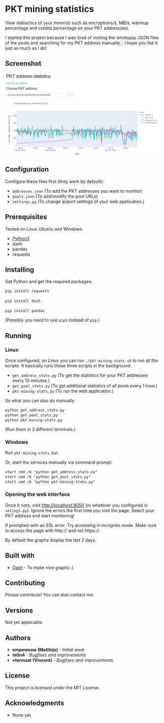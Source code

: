 # PKT mining statistics

View statisctics of your miner(s) such as encryptions/s, MB/s, warmup percentage and credits percentage on your PKT address(es).

I started this project because I was tired of visiting the whotopay JSON files of the pools and searching for my PKT address manually... I hope you like it just as much as I do!

## Screenshot

![Screenshot of PKT mining statisctics](/docs/pkt-mining-stats-screenshot.png?raw=true)

## Configuration

Configure these files first (they work by default):

* `addresses.json` (To add the PKT addresses you want to monitor)
* `pools.json` (To add/modify the pool URLs)
* `settings.py` (To change ip/port settings of your web application.)

## Prerequisites

Tested on Linux Ubuntu and Windows.

* [Python3](https://www.python.org/downloads/)
* dash
* pandas
* requests

## Installing

Get Python and get the required packages:

```
pip install requests

pip install dash

pip install pandas
```

(Possibly you need to use `pip3` instead of `pip`.)

## Running

### Linux
Once configured, on Linux you can run `./pkt-mining-stats.sh` to run all the scripts. It basically runs these three scripts in the background:

* `get_address_stats.py` (To get the statistics for your PKT addresses every 10 minutes.)
* `get_pool_stats.py` (To get additional statistics of all pools every 1 hour.)
* `pkt-mining-stats.py` (To run the web application.)

So what you can also do manually:

```
python get_address_stats.py
python get_pool_stats.py
python pkt-mining-stats.py
```
(Run them in 3 different terminals.)

### Windows

Run `pkt-mining-stats.bat`

Or, start the services manually via command prompt:

```
start cmd /k "python get_address_stats.py"
start cmd /k "python get_pool_stats.py"
start cmd /k "python pkt-mining-stats.py"
```

### Opening the web interface
Once it runs, visit <http://localhost:8050> (or whatever you configured in `setings.py`).
Ignore the errors the first time you visit the page. Select your PKT address and start monitoring!

If prompted with an SSL error. Try accessing in incognito mode.
Make sure to access the page with http:// and not https://

By default the graphs display the last 2 days.

## Built with

* [Dash](https://plotly.com/dash/) - To make nice graphs :)

## Contributing

Please contribute! You can also contact me.

## Versions

Not yet applicable.

## Authors

* **empewoow (Matthijs)** - *Initial work*
* **m0n4** - *Bugfixes and improvements*
* **vtermaat (Vincent)** - *Bugfixes and improvements*

## License

This project is licensed under the MIT License.

## Acknowledgments

* None yet.
